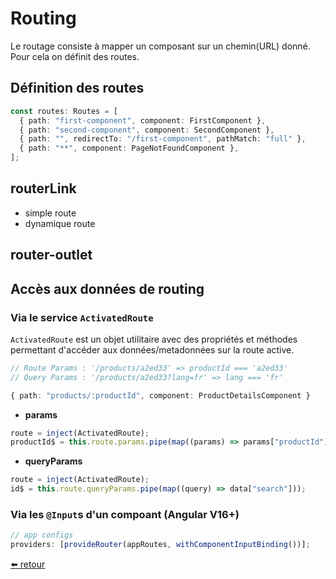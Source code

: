 # Routing

Le routage consiste à mapper un composant sur un chemin(URL) donné. Pour cela on définit des routes.

## Définition des routes

```ts
const routes: Routes = [
  { path: "first-component", component: FirstComponent },
  { path: "second-component", component: SecondComponent },
  { path: "", redirectTo: "/first-component", pathMatch: "full" },
  { path: "**", component: PageNotFoundComponent },
];
```

## routerLink

- simple route
- dynamique route

## router-outlet

## Accès aux données de routing

### Via le service `ActivatedRoute`

`ActivatedRoute` est un objet utilitaire avec des propriétés et méthodes permettant d'accéder aux données/metadonnées sur la route active.

```ts
// Route Params : '/products/a2ed33' => productId === 'a2ed33'
// Query Params : '/products/a2ed33?lang=fr' => lang === 'fr'

{ path: "products/:productId", component: ProductDetailsComponent }

```

- **params**

```ts
route = inject(ActivatedRoute);
productId$ = this.route.params.pipe(map((params) => params["productId"]));
```

- **queryParams**

```ts
route = inject(ActivatedRoute);
id$ = this.route.queryParams.pipe(map((query) => data["search"]));
```

### Via les `@Input`s d'un compoant (**Angular V16+**)

```ts
// app configs
providers: [provideRouter(appRoutes, withComponentInputBinding())];
```

[⬅️ retour](https://rblmdst.github.io/angular-training-gdg-lome/day-5)
